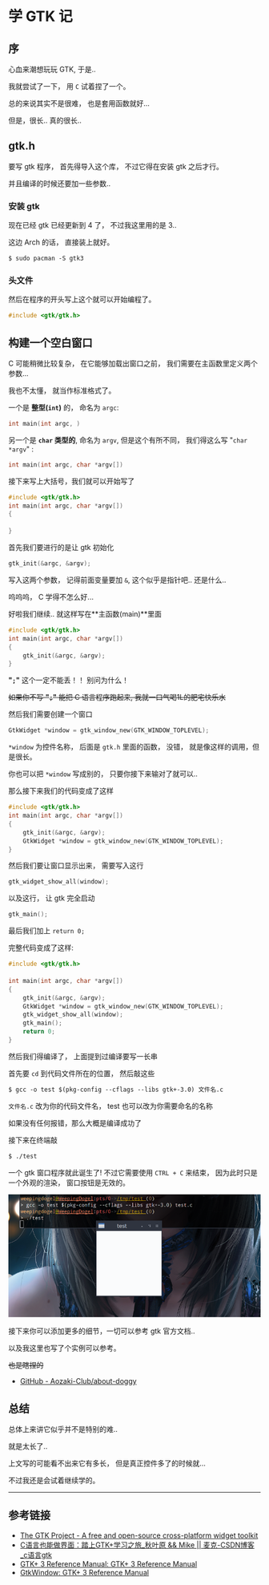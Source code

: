 # 学 GTK 记


## 序

心血来潮想玩玩 GTK, 于是.. 

我就尝试了一下， 用 `C` 试着捏了一个。

总的来说其实不是很难， 也是套用函数就好... 

但是，很长.. 真的很长..

## gtk.h

要写 gtk 程序， 首先得导入这个库， 不过它得在安装 gtk 之后才行。

并且编译的时候还要加一些参数..

### 安装 gtk
现在已经 gtk 已经更新到 4 了， 不过我这里用的是 3..

这边 Arch 的话， 直接装上就好。
```txt
$ sudo pacman -S gtk3
```
### 头文件
然后在程序的开头写上这个就可以开始编程了。

```c
#include <gtk/gtk.h>
```

## 构建一个空白窗口

C 可能稍微比较复杂， 在它能够加载出窗口之前， 我们需要在主函数里定义两个参数...

我也不太懂， 就当作标准格式了。

一个是 **整型(`int`)** 的， 命名为 `argc`:

```c
int main(int argc, )
```

另一个是 **`char` 类型的**, 命名为 `argv`, 但是这个有所不同， 我们得这么写 "`char *argv`" :

```c
int main(int argc, char *argv[])
```

接下来写上大括号，我们就可以开始写了

```c
#include <gtk/gtk.h>
int main(int argc, char *argv[])
{

}
```

首先我们要进行的是让 gtk 初始化
```c
gtk_init(&argc, &argv);
```

写入这两个参数， 记得前面变量要加 `&`, 这个似乎是指针吧.. 还是什么..

呜呜呜， C 学得不怎么好...

好啦我们继续.. 就这样写在**主函数(main)**里面

```c
#include <gtk/gtk.h>
int main(int argc, char *argv[])
{
    gtk_init(&argc, &argv);
}
```

**"`;`"** 这个一定不能丢！！ 别问为什么！

~~如果你不写 **"`;`"** 能把 C 语言程序跑起来, 我就一口气喝1L的肥宅快乐水~~

然后我们需要创建一个窗口

```c
GtkWidget *window = gtk_window_new(GTK_WINDOW_TOPLEVEL);
```

`*window` 为控件名称， 后面是 `gtk.h` 里面的函数， 没错， 就是像这样的调用，但是很长。

你也可以把 `*window` 写成别的， 只要你接下来输对了就可以..

那么接下来我们的代码变成了这样

```c
#include <gtk/gtk.h>
int main(int argc, char *argv[])
{
    gtk_init(&argc, &argv);
    GtkWidget *window = gtk_window_new(GTK_WINDOW_TOPLEVEL);
}
```

然后我们要让窗口显示出来， 需要写入这行

```c
gtk_widget_show_all(window);
```

以及这行， 让 gtk 完全启动

```c
gtk_main();
```

最后我们加上 `return 0;`

完整代码变成了这样:
```c
#include <gtk/gtk.h>

int main(int argc, char *argv[])
{
    gtk_init(&argc, &argv);
    GtkWidget *window = gtk_window_new(GTK_WINDOW_TOPLEVEL);
    gtk_widget_show_all(window);
    gtk_main();
    return 0;
}
```

然后我们得编译了， 上面提到过编译要写一长串

首先要 `cd` 到代码文件所在的位置， 然后敲这些
```txt
$ gcc -o test $(pkg-config --cflags --libs gtk+-3.0) 文件名.c
```

`文件名.c` 改为你的代码文件名， test 也可以改为你需要命名的名称

如果没有任何报错，那么大概是编译成功了

接下来在终端敲
```txt
$ ./test
```

一个 gtk 窗口程序就此诞生了! 不过它需要使用 `CTRL + C` 来结束， 因为此时只是一个外观的渲染， 窗口按钮是无效的。

![](/img/2021-04-09_23-49.png)

接下来你可以添加更多的细节，一切可以参考 gtk 官方文档..

以及我这里也写了个实例可以参考。

~~也是瞎捏的~~

* [GitHub - Aozaki-Club/about-doggy](https://github.com/Aozaki-Club/about-doggy)

## 总结

总体上来讲它似乎并不是特别的难..

就是太长了..

上文写的可能看不出来它有多长， 但是真正控件多了的时候就...

不过我还是会试着继续学的。

---

## 参考链接

* [The GTK Project - A free and open-source cross-platform widget toolkit](https://www.gtk.org/)
* [C语言也能做界面：踏上GTK+学习之旅_秋叶原 && Mike || 麦克-CSDN博客_c语言gtk](https://blog.csdn.net/tennysonsky/article/details/42740865)
* [GTK+ 3 Reference Manual: GTK+ 3 Reference Manual](https://developer.gnome.org/gtk3/stable/)
* [GtkWindow: GTK+ 3 Reference Manual](https://developer.gnome.org/gtk3/stable/GtkWindow.html)


